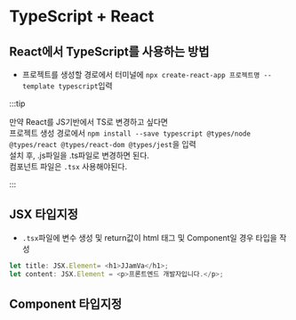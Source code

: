 # TypeScript + React

## React에서 TypeScript를 사용하는 방법
- 프로젝트를 생성할 경로에서 터미널에 `npx create-react-app 프로젝트명 --template typescript`입력


:::tip

만약 React를 JS기반에서 TS로 변경하고 싶다면<br/>
프로젝트 생성 경로에서 `npm install --save typescript @types/node @types/react @types/react-dom @types/jest`을 입력<br/>
설치 후, .js파일을 .ts파일로 변경하면 된다.<br/>
컴포넌트 파일은 `.tsx` 사용해야된다.

:::

## JSX 타입지정

- `.tsx`파일에 변수 생성 및 return값이 html 태그 및 Component일 경우 타입을 작성

```ts
let title: JSX.Element= <h1>JJamVa</h1>;
let content: JSX.Element = <p>프론트엔드 개발자입니다.</p>;

```

## Component 타입지정
